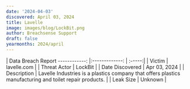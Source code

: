 ```yaml
---
date: '2024-04-03'
discovered: April 03, 2024
title: Lavelle
image: images/blog/LockBit.png
author: Breachsense Support
draft: false
yearmonths: 2024/april
---
```



| Data Breach Report
------------:     |:-------------:    | :-----:|
| Victim      | lavelle.com      | 
| Threat Actor      | LockBit      | 
| Date Discovered      | Apr 03, 2024      | 
| Description      | Lavelle Industries is a plastics company that offers plastics manufacturing and toilet repair products.      | 
| Leak Size      | Unknown      | 

